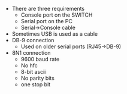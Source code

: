 - There are three requirements
	- Console port on the SWITCH
	- Serial port on the PC
	- Serial->Console cable
- Sometimes USB is used as a cable
- DB-9 connection
	- Used on older serial ports (RJ45->DB-9)
- 8N1 connection
	- 9600 baud rate
	- No hfc 
	- 8-bit ascii
	- No parity bits 
	- one stop bit
